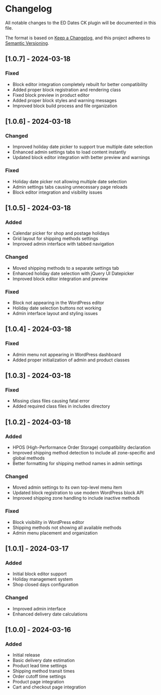 # Changelog
All notable changes to the ED Dates CK plugin will be documented in this file.

The format is based on [Keep a Changelog](https://keepachangelog.com/en/1.0.0/),
and this project adheres to [Semantic Versioning](https://semver.org/spec/v2.0.0.html).

## [1.0.7] - 2024-03-18
### Fixed
- Block editor integration completely rebuilt for better compatibility
- Added proper block registration and rendering class
- Fixed block preview in product editor
- Added proper block styles and warning messages
- Improved block build process and file organization

## [1.0.6] - 2024-03-18
### Changed
- Improved holiday date picker to support true multiple date selection
- Enhanced admin settings tabs to load content instantly
- Updated block editor integration with better preview and warnings

### Fixed
- Holiday date picker not allowing multiple date selection
- Admin settings tabs causing unnecessary page reloads
- Block editor integration and visibility issues

## [1.0.5] - 2024-03-18
### Added
- Calendar picker for shop and postage holidays
- Grid layout for shipping methods settings
- Improved admin interface with tabbed navigation

### Changed
- Moved shipping methods to a separate settings tab
- Enhanced holiday date selection with jQuery UI Datepicker
- Improved block editor integration and preview

### Fixed
- Block not appearing in the WordPress editor
- Holiday date selection buttons not working
- Admin interface layout and styling issues

## [1.0.4] - 2024-03-18
### Fixed
- Admin menu not appearing in WordPress dashboard
- Added proper initialization of admin and product classes

## [1.0.3] - 2024-03-18
### Fixed
- Missing class files causing fatal error
- Added required class files in includes directory

## [1.0.2] - 2024-03-18
### Added
- HPOS (High-Performance Order Storage) compatibility declaration
- Improved shipping method detection to include all zone-specific and global methods
- Better formatting for shipping method names in admin settings

### Changed
- Moved admin settings to its own top-level menu item
- Updated block registration to use modern WordPress block API
- Improved shipping zone handling to include inactive methods

### Fixed
- Block visibility in WordPress editor
- Shipping methods not showing all available methods
- Admin menu placement and organization

## [1.0.1] - 2024-03-17
### Added
- Initial block editor support
- Holiday management system
- Shop closed days configuration

### Changed
- Improved admin interface
- Enhanced delivery date calculations

## [1.0.0] - 2024-03-16
### Added
- Initial release
- Basic delivery date estimation
- Product lead time settings
- Shipping method transit times
- Order cutoff time settings
- Product page integration
- Cart and checkout page integration 